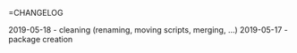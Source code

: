 =CHANGELOG

2019-05-18 - cleaning (renaming, moving scripts, merging, ...)
2019-05-17 - package creation
